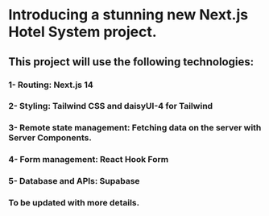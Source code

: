 # Introducing a stunning new Next.js Hotel System project.

## This project will use the following technologies:

### 1- Routing: Next.js 14

### 2- Styling: Tailwind CSS and daisyUI-4 for Tailwind

### 3- Remote state management: Fetching data on the server with Server Components.

### 4- Form management: React Hook Form

### 5- Database and APIs: Supabase

### To be updated with more details.
